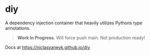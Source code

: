 # diy

A dependency injection container that heavily utilizes Pythons type annotations.

> **Work In Progress**. Will force push main. Not production ready!

Docs at https://niclasvaneyk.github.io/diy
